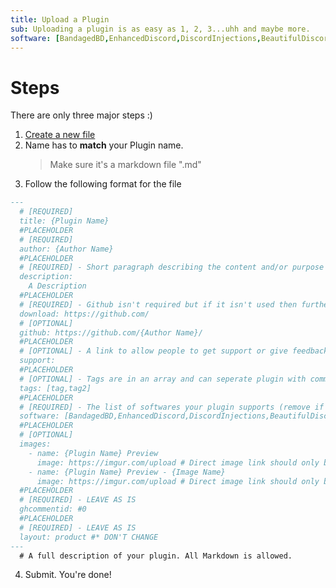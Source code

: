 ```yaml
---
title: Upload a Plugin
sub: Uploading a plugin is as easy as 1, 2, 3...uhh and maybe more.
software: [BandagedBD,EnhancedDiscord,DiscordInjections,BeautifulDiscord,BetterDiscord]
---
```

# Steps
There are only three major steps :)

1. [Create a new file](https://github.com/MrRobotjs/BetterDocs/new/gh-pages/_Plugins)
2. Name has to **match** your Plugin name. 
    > Make sure it's a markdown file ".md"
3. Follow the following format for the file
```md
---
  # [REQUIRED]
  title: {Plugin Name}
  #PLACEHOLDER
  # [REQUIRED]
  author: {Author Name}
  #PLACEHOLDER
  # [REQUIRED] - Short paragraph describing the content and/or purpose of the plugin that will appear in the permalink of your page and other places on the site
  description:
    A Description
  #PLACEHOLDER
  # [REQUIRED] - Github isn't required but if it isn't used then further inspection will happen
  download: https://github.com/
  # [OPTIONAL]
  github: https://github.com/{Author Name}/
  #PLACEHOLDER
  # [OPTIONAL] - A link to allow people to get support or give feedback for the Plugin
  support:
  #PLACEHOLDER
  # [OPTIONAL] - Tags are in an array and can seperate plugin with commas ","
  tags: [tag,tag2]
  #PLACEHOLDER
  # [REQUIRED] - The list of softwares your plugin supports (remove if you don't support it)
  software: [BandagedBD,EnhancedDiscord,DiscordInjections,BeautifulDiscord,BetterDiscord]
  #PLACEHOLDER
  # [OPTIONAL]
  images:
    - name: {Plugin Name} Preview
      image: https://imgur.com/upload # Direct image link should only be used here. Imgur isn't required but if it isn't used then further inspection will happen
    - name: {Plugin Name} Preview - {Image Name}
      image: https://imgur.com/upload # Direct image link should only be used here. Imgur isn't required but if it isn't used then further inspection will happen
  #PLACEHOLDER
  # [REQUIRED] - LEAVE AS IS
  ghcommentid: #0
  #PLACEHOLDER
  # [REQUIRED] - LEAVE AS IS
  layout: product #* DON'T CHANGE
---
  # A full description of your plugin. All Markdown is allowed.
```
  4. Submit. You're done!